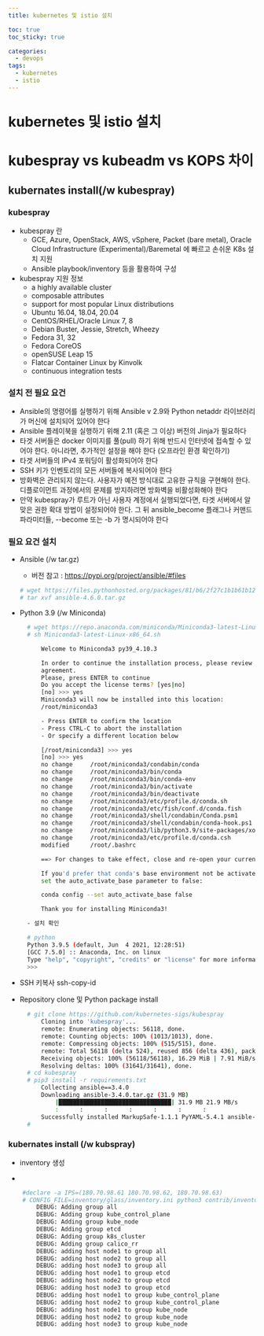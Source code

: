```yaml
---
title: kubernetes 및 istio 설치

toc: true
toc_sticky: true

categories:
  - devops
tags:
  - kubernetes
  - istio
---
```


# kubernetes 및 istio 설치

# kubespray vs kubeadm vs KOPS 차이

## kubernates install(/w kubespray)

### kubespray

  - kubespray 란
    - GCE, Azure, OpenStack, AWS, vSphere, Packet (bare metal), Oracle Cloud Infrastructure (Experimental)/Baremetal 에 빠르고 손쉬운 K8s 설치 지원
    - Ansible playbook/inventory 등을 활용하여 구성
  - kubespray 지원 정보
    - a highly available cluster
    - composable attributes
    - support for most popular Linux distributions
    - Ubuntu 16.04, 18.04, 20.04
    - CentOS/RHEL/Oracle Linux 7, 8
    - Debian Buster, Jessie, Stretch, Wheezy
    - Fedora 31, 32
    - Fedora CoreOS
    - openSUSE Leap 15
    - Flatcar Container Linux by Kinvolk
    - continuous integration tests

### 설치 전 필요 요건

 - Ansible의 명령어를 실행하기 위해 Ansible v 2.9와 Python netaddr 라이브러리가 머신에 설치되어 있어야 한다
 - Ansible 플레이북을 실행하기 위해 2.11 (혹은 그 이상) 버전의 Jinja가 필요하다
 - 타겟 서버들은 docker 이미지를 풀(pull) 하기 위해 반드시 인터넷에 접속할 수 있어야 한다. 아니라면, 추가적인 설정을 해야 한다 (오프라인 환경 확인하기)
 - 타겟 서버들의 IPv4 포워딩이 활성화되어야 한다
 - SSH 키가 인벤토리의 모든 서버들에 복사되어야 한다
 - 방화벽은 관리되지 않는다. 사용자가 예전 방식대로 고유한 규칙을 구현해야 한다. 디플로이먼트 과정에서의 문제를 방지하려면 방화벽을 비활성화해야 한다
 - 만약 kubespray가 루트가 아닌 사용자 계정에서 실행되었다면, 타겟 서버에서 알맞은 권한 확대 방법이 설정되어야 한다. 그 뒤 ansible_become 플래그나 커맨드 파라미터들, --become 또는 -b 가 명시되어야 한다


### 필요 요건 설치 

- Ansible (/w tar.gz)
  - 버전 참고 : https://pypi.org/project/ansible/#files
  ```bash
  # wget https://files.pythonhosted.org/packages/81/b6/2f27c1b1b61b12b718375e79620da9d7b2cb9a07331fd455ee36cfb17734/ansible-4.6.0.tar.gz
  # tar xvf ansible-4.6.0.tar.gz
  ```

- Python 3.9 (/w Miniconda)

  ```bash
    # wget https://repo.anaconda.com/miniconda/Miniconda3-latest-Linux-x86_64.sh
    # sh Miniconda3-latest-Linux-x86_64.sh

        Welcome to Miniconda3 py39_4.10.3

        In order to continue the installation process, please review the license
        agreement.
        Please, press ENTER to continue
        Do you accept the license terms? [yes|no]
        [no] >>> yes
        Miniconda3 will now be installed into this location:
        /root/miniconda3

        - Press ENTER to confirm the location
        - Press CTRL-C to abort the installation
        - Or specify a different location below

        [/root/miniconda3] >>> yes
        [no] >>> yes
        no change     /root/miniconda3/condabin/conda
        no change     /root/miniconda3/bin/conda
        no change     /root/miniconda3/bin/conda-env
        no change     /root/miniconda3/bin/activate
        no change     /root/miniconda3/bin/deactivate
        no change     /root/miniconda3/etc/profile.d/conda.sh
        no change     /root/miniconda3/etc/fish/conf.d/conda.fish
        no change     /root/miniconda3/shell/condabin/Conda.psm1
        no change     /root/miniconda3/shell/condabin/conda-hook.ps1
        no change     /root/miniconda3/lib/python3.9/site-packages/xontrib/conda.xsh
        no change     /root/miniconda3/etc/profile.d/conda.csh
        modified      /root/.bashrc

        ==> For changes to take effect, close and re-open your current shell. <==

        If you'd prefer that conda's base environment not be activated on startup,
        set the auto_activate_base parameter to false:

        conda config --set auto_activate_base false

        Thank you for installing Miniconda3!

    - 설치 확인
  
    # python
    Python 3.9.5 (default, Jun  4 2021, 12:28:51)
    [GCC 7.5.0] :: Anaconda, Inc. on linux
    Type "help", "copyright", "credits" or "license" for more information.
    >>>
  ```

- SSH 키복사 ssh-copy-id

- Repository clone 및 Python package install

  ```bash
    # git clone https://github.com/kubernetes-sigs/kubespray
        Cloning into 'kubespray'...
        remote: Enumerating objects: 56118, done.
        remote: Counting objects: 100% (1013/1013), done.
        remote: Compressing objects: 100% (515/515), done.
        remote: Total 56118 (delta 524), reused 856 (delta 436), pack-reused 55105
        Receiving objects: 100% (56118/56118), 16.29 MiB | 7.91 MiB/s, done.
        Resolving deltas: 100% (31641/31641), done.
    # cd kubespray
    # pip3 install -r requirements.txt
        Collecting ansible==3.4.0
        Downloading ansible-3.4.0.tar.gz (31.9 MB)
            |████████████████████████████████| 31.9 MB 21.9 MB/s
            :      :      :      :      :      :      :
        Successfully installed MarkupSafe-1.1.1 PyYAML-5.4.1 ansible-3.4.0 ansible-base-2.10.11 cryptography-2.8 jinja2-2.11.3 jmespath-0.9.5 netaddr-0.7.19 packaging-21.0 pbr-5.4.4 pyparsing-2.4.7 ruamel.yaml-0.16.10 ruamel.yaml.clib-0.2.4
    #
  ```

### kubernates install (/w kubspray)

- inventory 생성



- 
```bash
    #declare -a IPS=(180.70.98.61 180.70.98.62, 180.70.98.63)
    # CONFIG_FILE=inventory/glass/inventory.ini python3 contrib/inventory_builder/inventory.py ${IPS[@]}
        DEBUG: Adding group all
        DEBUG: Adding group kube_control_plane
        DEBUG: Adding group kube_node
        DEBUG: Adding group etcd
        DEBUG: Adding group k8s_cluster
        DEBUG: Adding group calico_rr
        DEBUG: adding host node1 to group all
        DEBUG: adding host node2 to group all
        DEBUG: adding host node3 to group all
        DEBUG: adding host node1 to group etcd
        DEBUG: adding host node2 to group etcd
        DEBUG: adding host node3 to group etcd
        DEBUG: adding host node1 to group kube_control_plane
        DEBUG: adding host node2 to group kube_control_plane
        DEBUG: adding host node1 to group kube_node
        DEBUG: adding host node2 to group kube_node
        DEBUG: adding host node3 to group kube_node

